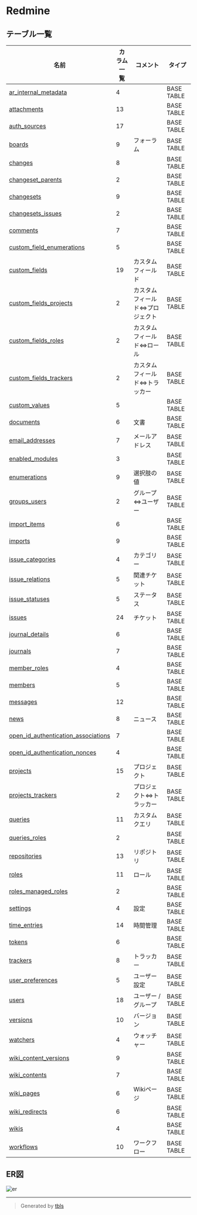 # Redmine

## テーブル一覧

| 名前                                                                            | カラム一覧      | コメント                             | タイプ        |
| ----------------------------------------------------------------------------- | ---------- | -------------------------------- | ---------- |
| [ar_internal_metadata](ar_internal_metadata.md)                               | 4          |                                  | BASE TABLE |
| [attachments](attachments.md)                                                 | 13         |                                  | BASE TABLE |
| [auth_sources](auth_sources.md)                                               | 17         |                                  | BASE TABLE |
| [boards](boards.md)                                                           | 9          | フォーラム                            | BASE TABLE |
| [changes](changes.md)                                                         | 8          |                                  | BASE TABLE |
| [changeset_parents](changeset_parents.md)                                     | 2          |                                  | BASE TABLE |
| [changesets](changesets.md)                                                   | 9          |                                  | BASE TABLE |
| [changesets_issues](changesets_issues.md)                                     | 2          |                                  | BASE TABLE |
| [comments](comments.md)                                                       | 7          |                                  | BASE TABLE |
| [custom_field_enumerations](custom_field_enumerations.md)                     | 5          |                                  | BASE TABLE |
| [custom_fields](custom_fields.md)                                             | 19         | カスタムフィールド                        | BASE TABLE |
| [custom_fields_projects](custom_fields_projects.md)                           | 2          | カスタムフィールド⇔プロジェクト                 | BASE TABLE |
| [custom_fields_roles](custom_fields_roles.md)                                 | 2          | カスタムフィールド⇔ロール                    | BASE TABLE |
| [custom_fields_trackers](custom_fields_trackers.md)                           | 2          | カスタムフィールド⇔トラッカー                  | BASE TABLE |
| [custom_values](custom_values.md)                                             | 5          |                                  | BASE TABLE |
| [documents](documents.md)                                                     | 6          | 文書                               | BASE TABLE |
| [email_addresses](email_addresses.md)                                         | 7          | メールアドレス                          | BASE TABLE |
| [enabled_modules](enabled_modules.md)                                         | 3          |                                  | BASE TABLE |
| [enumerations](enumerations.md)                                               | 9          | 選択肢の値                            | BASE TABLE |
| [groups_users](groups_users.md)                                               | 2          | グループ⇔ユーザー                        | BASE TABLE |
| [import_items](import_items.md)                                               | 6          |                                  | BASE TABLE |
| [imports](imports.md)                                                         | 9          |                                  | BASE TABLE |
| [issue_categories](issue_categories.md)                                       | 4          | カテゴリー                            | BASE TABLE |
| [issue_relations](issue_relations.md)                                         | 5          | 関連チケット                           | BASE TABLE |
| [issue_statuses](issue_statuses.md)                                           | 5          | ステータス                            | BASE TABLE |
| [issues](issues.md)                                                           | 24         | チケット                             | BASE TABLE |
| [journal_details](journal_details.md)                                         | 6          |                                  | BASE TABLE |
| [journals](journals.md)                                                       | 7          |                                  | BASE TABLE |
| [member_roles](member_roles.md)                                               | 4          |                                  | BASE TABLE |
| [members](members.md)                                                         | 5          |                                  | BASE TABLE |
| [messages](messages.md)                                                       | 12         |                                  | BASE TABLE |
| [news](news.md)                                                               | 8          | ニュース                             | BASE TABLE |
| [open_id_authentication_associations](open_id_authentication_associations.md) | 7          |                                  | BASE TABLE |
| [open_id_authentication_nonces](open_id_authentication_nonces.md)             | 4          |                                  | BASE TABLE |
| [projects](projects.md)                                                       | 15         | プロジェクト                           | BASE TABLE |
| [projects_trackers](projects_trackers.md)                                     | 2          | プロジェクト⇔トラッカー                     | BASE TABLE |
| [queries](queries.md)                                                         | 11         | カスタムクエリ                          | BASE TABLE |
| [queries_roles](queries_roles.md)                                             | 2          |                                  | BASE TABLE |
| [repositories](repositories.md)                                               | 13         | リポジトリ                            | BASE TABLE |
| [roles](roles.md)                                                             | 11         | ロール                              | BASE TABLE |
| [roles_managed_roles](roles_managed_roles.md)                                 | 2          |                                  | BASE TABLE |
| [settings](settings.md)                                                       | 4          | 設定                               | BASE TABLE |
| [time_entries](time_entries.md)                                               | 14         | 時間管理                             | BASE TABLE |
| [tokens](tokens.md)                                                           | 6          |                                  | BASE TABLE |
| [trackers](trackers.md)                                                       | 8          | トラッカー                            | BASE TABLE |
| [user_preferences](user_preferences.md)                                       | 5          | ユーザー設定                           | BASE TABLE |
| [users](users.md)                                                             | 18         | ユーザー / グループ                      | BASE TABLE |
| [versions](versions.md)                                                       | 10         | バージョン                            | BASE TABLE |
| [watchers](watchers.md)                                                       | 4          | ウォッチャー                           | BASE TABLE |
| [wiki_content_versions](wiki_content_versions.md)                             | 9          |                                  | BASE TABLE |
| [wiki_contents](wiki_contents.md)                                             | 7          |                                  | BASE TABLE |
| [wiki_pages](wiki_pages.md)                                                   | 6          | Wikiページ                          | BASE TABLE |
| [wiki_redirects](wiki_redirects.md)                                           | 6          |                                  | BASE TABLE |
| [wikis](wikis.md)                                                             | 4          |                                  | BASE TABLE |
| [workflows](workflows.md)                                                     | 10         | ワークフロー                           | BASE TABLE |

## ER図

![er](schema.svg)

---

> Generated by [tbls](https://github.com/k1LoW/tbls)
